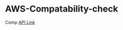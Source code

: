 # AWS-Compatability-check
Comp
[API Link](https://mdcmmla4nk.execute-api.us-west-2.amazonaws.com/dev)
